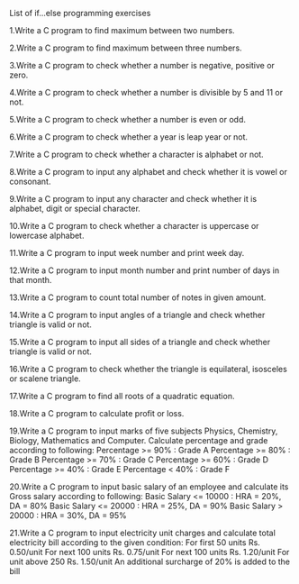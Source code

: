 List of if...else programming exercises

1.Write a C program to find maximum between two numbers.

2.Write a C program to find maximum between three numbers.

3.Write a C program to check whether a number is negative, positive or zero.

4.Write a C program to check whether a number is divisible by 5 and 11 or not.

5.Write a C program to check whether a number is even or odd.

6.Write a C program to check whether a year is leap year or not.

7.Write a C program to check whether a character is alphabet or not.

8.Write a C program to input any alphabet and check whether it is vowel or consonant.

9.Write a C program to input any character and check whether it is alphabet, digit or special character.

10.Write a C program to check whether a character is uppercase or lowercase alphabet.

11.Write a C program to input week number and print week day.

12.Write a C program to input month number and print number of days in that month.

13.Write a C program to count total number of notes in given amount.

14.Write a C program to input angles of a triangle and check whether triangle is valid or not.

15.Write a C program to input all sides of a triangle and check whether triangle is valid or not.

16.Write a C program to check whether the triangle is equilateral, isosceles or scalene triangle.

17.Write a C program to find all roots of a quadratic equation.

18.Write a C program to calculate profit or loss.

19.Write a C program to input marks of five subjects Physics, Chemistry, Biology, Mathematics and Computer. Calculate percentage and grade according to following:
 Percentage >= 90% : Grade A
 Percentage >= 80% : Grade B
 Percentage >= 70% : Grade C
 Percentage >= 60% : Grade D
 Percentage >= 40% : Grade E
 Percentage < 40% : Grade F

20.Write a C program to input basic salary of an employee and calculate its Gross salary according to following:
 Basic Salary <= 10000 : HRA = 20%, DA = 80%
 Basic Salary <= 20000 : HRA = 25%, DA = 90%
 Basic Salary > 20000 : HRA = 30%, DA = 95%

21.Write a C program to input electricity unit charges and calculate total electricity bill according to the given condition:
 For first 50 units Rs. 0.50/unit
 For next 100 units Rs. 0.75/unit
 For next 100 units Rs. 1.20/unit
 For unit above 250 Rs. 1.50/unit
 An additional surcharge of 20% is added to the bill
 